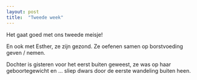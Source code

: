 ```yaml
---
layout: post
title:  "Tweede week"
---
```


Het gaat goed met ons tweede meisje!

En ook met Esther, ze zijn gezond. Ze oefenen samen
op borstvoeding geven / nemen. 

Dochter is gisteren voor het
eerst buiten geweest, ze was op haar geboortegewicht en ... sliep dwars door de eerste
wandeling buiten heen.